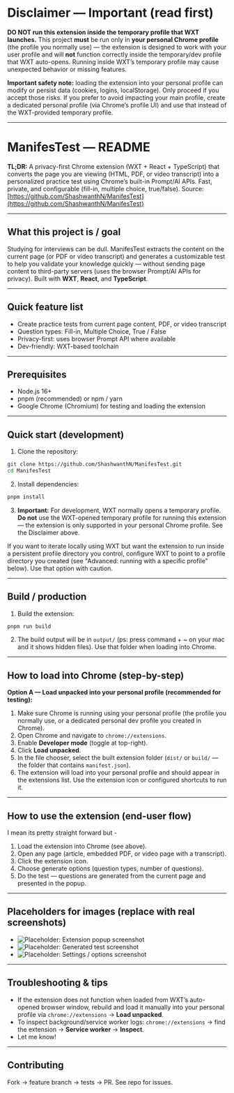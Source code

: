 # Disclaimer — Important (read first)

**DO NOT run this extension inside the temporary profile that WXT launches.**
This project **must** be run only in **your personal Chrome profile** (the profile you normally use) — the extension is designed to work with your user profile and will **not** function correctly inside the temporary/dev profile that WXT auto-opens. Running inside WXT’s temporary profile may cause unexpected behavior or missing features.

**Important safety note:** loading the extension into your personal profile can modify or persist data (cookies, logins, localStorage). Only proceed if you accept those risks. If you prefer to avoid impacting your main profile, create a dedicated personal profile (via Chrome’s profile UI) and use that instead of the WXT-provided temporary profile.

---

# ManifesTest — README

**TL;DR:** A privacy-first Chrome extension (WXT + React + TypeScript) that converts the page you are viewing (HTML, PDF, or video transcript) into a personalized practice test using Chrome’s built-in Prompt/AI APIs. Fast, private, and configurable (fill-in, multiple choice, true/false).
Source: [https://github.com/ShashwanthN/ManifesTest](https://github.com/ShashwanthN/ManifesTest)

---

## What this project is / goal

Studying for interviews can be dull. ManifesTest extracts the content on the current page (or PDF or video transcript) and generates a customizable test to help you validate your knowledge quickly — without sending page content to third-party servers (uses the browser Prompt/AI APIs for privacy). Built with **WXT**, **React**, and **TypeScript**.

---

## Quick feature list

* Create practice tests from current page content, PDF, or video transcript
* Question types: Fill-in, Multiple Choice, True / False
* Privacy-first: uses browser Prompt API where available
* Dev-friendly: WXT-based toolchain

---

## Prerequisites

* Node.js 16+
* pnpm (recommended) or npm / yarn
* Google Chrome (Chromium) for testing and loading the extension

---

## Quick start (development)

1. Clone the repository:

```bash
git clone https://github.com/ShashwanthN/ManifesTest.git
cd ManifesTest
```

2. Install dependencies:

```bash
pnpm install
```

3. **Important:** For development, WXT normally opens a temporary profile. **Do not** use the WXT-opened temporary profile for running this extension — the extension is only supported in your personal Chrome profile. See the Disclaimer above.

If you want to iterate locally using WXT but want the extension to run inside a persistent profile directory you control, configure WXT to point to a profile directory you created (see "Advanced: running with a specific profile" below). Use that option with caution.

---

## Build / production

1. Build the extension:

```bash
pnpm run build
```

2. The build output will be in `output/` (ps: press command + ~ on your mac and it shows hidden files). Use that folder when loading into Chrome.

---

## How to load into Chrome (step-by-step)

**Option A — Load unpacked into your personal profile (recommended for testing):**

1. Make sure Chrome is running using your personal profile (the profile you normally use, or a dedicated personal dev profile you created in Chrome).
2. Open Chrome and navigate to `chrome://extensions`.
3. Enable **Developer mode** (toggle at top-right).
4. Click **Load unpacked**.
5. In the file chooser, select the built extension folder (`dist/` or `build/` — the folder that contains `manifest.json`).
6. The extension will load into your personal profile and should appear in the extensions list. Use the extension icon or configured shortcuts to run it.



---

## How to use the extension (end-user flow)

I mean its pretty straight forward but -

1. Load the extension into Chrome (see above).
2. Open any page (article, embedded PDF, or video page with a transcript).
3. Click the extension icon.
4. Choose generate options (question types, number of questions).
5. Do the test — questions are generated from the current page and presented in the popup.

---

## Placeholders for images (replace with real screenshots)

* ![Placeholder: Extension popup screenshot](./assets/screenshot-popup.png)
* ![Placeholder: Generated test screenshot](./assets/screenshot-test.png)
* ![Placeholder: Settings / options screenshot](./assets/screenshot-settings.png)

---


## Troubleshooting & tips

* If the extension does not function when loaded from WXT’s auto-opened browser window, rebuild and load it manually into your personal profile via `chrome://extensions` → **Load unpacked**.
* To inspect background/service worker logs: `chrome://extensions` → find the extension → **Service worker** → **Inspect**.
* Let me know!

---

## Contributing

Fork → feature branch → tests → PR. See repo for issues.
